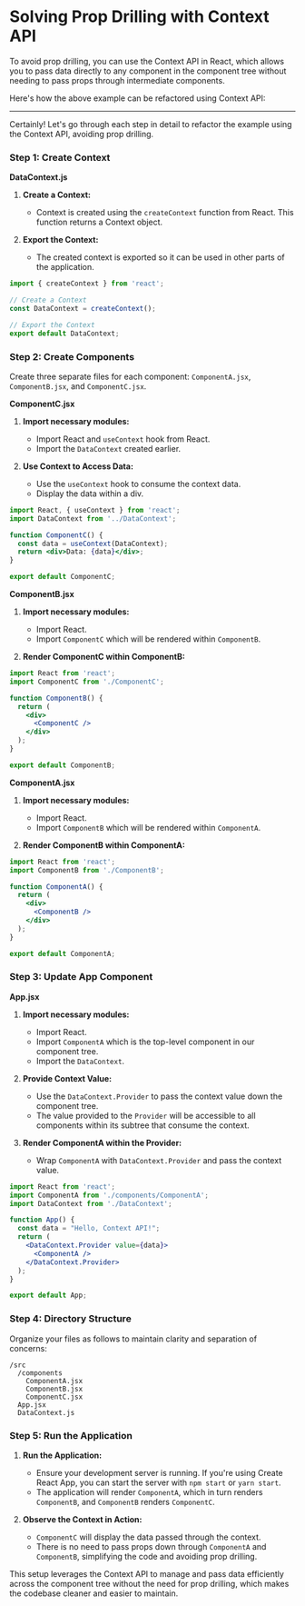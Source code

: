 # Solving Prop Drilling with Context API

To avoid prop drilling, you can use the Context API in React, which allows you to pass data directly to any component in the component tree without needing to pass props through intermediate components.

Here's how the above example can be refactored using Context API:

***

Certainly! Let's go through each step in detail to refactor the example using the Context API, avoiding prop drilling.

### Step 1: Create Context

**DataContext.js**

1. **Create a Context:** 
   - Context is created using the `createContext` function from React. This function returns a Context object.

2. **Export the Context:**
   - The created context is exported so it can be used in other parts of the application.

```jsx
import { createContext } from 'react';

// Create a Context
const DataContext = createContext();

// Export the Context
export default DataContext;
```

### Step 2: Create Components

Create three separate files for each component: `ComponentA.jsx`, `ComponentB.jsx`, and `ComponentC.jsx`.

**ComponentC.jsx**

1. **Import necessary modules:**
   - Import React and `useContext` hook from React.
   - Import the `DataContext` created earlier.

2. **Use Context to Access Data:**
   - Use the `useContext` hook to consume the context data.
   - Display the data within a div.

```jsx
import React, { useContext } from 'react';
import DataContext from '../DataContext';

function ComponentC() {
  const data = useContext(DataContext);
  return <div>Data: {data}</div>;
}

export default ComponentC;
```

**ComponentB.jsx**

1. **Import necessary modules:**
   - Import React.
   - Import `ComponentC` which will be rendered within `ComponentB`.

2. **Render ComponentC within ComponentB:**

```jsx
import React from 'react';
import ComponentC from './ComponentC';

function ComponentB() {
  return (
    <div>
      <ComponentC />
    </div>
  );
}

export default ComponentB;
```

**ComponentA.jsx**

1. **Import necessary modules:**
   - Import React.
   - Import `ComponentB` which will be rendered within `ComponentA`.

2. **Render ComponentB within ComponentA:**

```jsx
import React from 'react';
import ComponentB from './ComponentB';

function ComponentA() {
  return (
    <div>
      <ComponentB />
    </div>
  );
}

export default ComponentA;
```

### Step 3: Update App Component

**App.jsx**

1. **Import necessary modules:**
   - Import React.
   - Import `ComponentA` which is the top-level component in our component tree.
   - Import the `DataContext`.

2. **Provide Context Value:**
   - Use the `DataContext.Provider` to pass the context value down the component tree.
   - The value provided to the `Provider` will be accessible to all components within its subtree that consume the context.

3. **Render ComponentA within the Provider:**
   - Wrap `ComponentA` with `DataContext.Provider` and pass the context value.

```jsx
import React from 'react';
import ComponentA from './components/ComponentA';
import DataContext from './DataContext';

function App() {
  const data = "Hello, Context API!";
  return (
    <DataContext.Provider value={data}>
      <ComponentA />
    </DataContext.Provider>
  );
}

export default App;
```

### Step 4: Directory Structure

Organize your files as follows to maintain clarity and separation of concerns:

```
/src
  /components
    ComponentA.jsx
    ComponentB.jsx
    ComponentC.jsx
  App.jsx
  DataContext.js
```

### Step 5: Run the Application

1. **Run the Application:**
   - Ensure your development server is running. If you're using Create React App, you can start the server with `npm start` or `yarn start`.
   - The application will render `ComponentA`, which in turn renders `ComponentB`, and `ComponentB` renders `ComponentC`.

2. **Observe the Context in Action:**
   - `ComponentC` will display the data passed through the context.
   - There is no need to pass props down through `ComponentA` and `ComponentB`, simplifying the code and avoiding prop drilling.

This setup leverages the Context API to manage and pass data efficiently across the component tree without the need for prop drilling, which makes the codebase cleaner and easier to maintain.